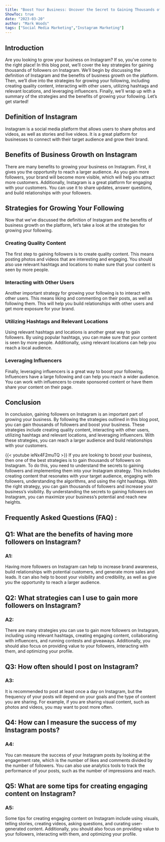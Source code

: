 ```yaml
---
title: "Boost Your Business: Uncover the Secret to Gaining Thousands of Followers on Instagram!"
ShowToc: true 
date: "2023-03-20"
author: "Mark Woods" 
tags: ["Social Media Marketing","Instagram Marketing"]
---
```

## Introduction
Are you looking to grow your business on Instagram? If so, you’ve come to the right place! In this blog post, we’ll cover the key strategies for gaining thousands of followers on Instagram. We’ll begin by discussing the definition of Instagram and the benefits of business growth on the platform. Then, we’ll dive into the strategies for growing your following, including creating quality content, interacting with other users, utilizing hashtags and relevant locations, and leveraging influencers. Finally, we’ll wrap up with a summary of the strategies and the benefits of growing your following. Let’s get started!

## Definition of Instagram
Instagram is a social media platform that allows users to share photos and videos, as well as stories and live videos. It is a great platform for businesses to connect with their target audience and grow their brand.

## Benefits of Business Growth on Instagram
There are many benefits to growing your business on Instagram. First, it gives you the opportunity to reach a larger audience. As you gain more followers, your brand will become more visible, which will help you attract more customers. Additionally, Instagram is a great platform for engaging with your customers. You can use it to share updates, answer questions, and build relationships with your followers.

## Strategies for Growing Your Following
Now that we’ve discussed the definition of Instagram and the benefits of business growth on the platform, let’s take a look at the strategies for growing your following. 

### Creating Quality Content
The first step to gaining followers is to create quality content. This means posting photos and videos that are interesting and engaging. You should also use relevant hashtags and locations to make sure that your content is seen by more people.

### Interacting with Other Users
Another important strategy for growing your following is to interact with other users. This means liking and commenting on their posts, as well as following them. This will help you build relationships with other users and get more exposure for your brand.

### Utilizing Hashtags and Relevant Locations
Using relevant hashtags and locations is another great way to gain followers. By using popular hashtags, you can make sure that your content is seen by more people. Additionally, using relevant locations can help you reach a local audience.

### Leveraging Influencers
Finally, leveraging influencers is a great way to boost your following. Influencers have a large following and can help you reach a wider audience. You can work with influencers to create sponsored content or have them share your content on their page.

## Conclusion
In conclusion, gaining followers on Instagram is an important part of growing your business. By following the strategies outlined in this blog post, you can gain thousands of followers and boost your business. These strategies include creating quality content, interacting with other users, utilizing hashtags and relevant locations, and leveraging influencers. With these strategies, you can reach a larger audience and build relationships with your customers.

{{< youtube ieNx4F2muTQ >}} 
If you are looking to boost your business, then one of the best strategies is to gain thousands of followers on Instagram. To do this, you need to understand the secrets to gaining followers and implementing them into your Instagram strategy. This includes creating content that resonates with your target audience, engaging with followers, understanding the algorithms, and using the right hashtags. With the right strategy, you can gain thousands of followers and increase your business’s visibility. By understanding the secrets to gaining followers on Instagram, you can maximize your business’s potential and reach new heights.

## Frequently Asked Questions (FAQ) :
<h2>Q1: What are the benefits of having more followers on Instagram?</h2>

<h3>A1:</h3>
Having more followers on Instagram can help to increase brand awareness, build relationships with potential customers, and generate more sales and leads. It can also help to boost your visibility and credibility, as well as give you the opportunity to reach a larger audience. 

<h2>Q2: What strategies can I use to gain more followers on Instagram?</h2>

<h3>A2:</h3>
There are many strategies you can use to gain more followers on Instagram, including using relevant hashtags, creating engaging content, collaborating with influencers, and running contests and giveaways. Additionally, you should also focus on providing value to your followers, interacting with them, and optimizing your profile. 

<h2>Q3: How often should I post on Instagram?</h2>

<h3>A3:</h3>
It is recommended to post at least once a day on Instagram, but the frequency of your posts will depend on your goals and the type of content you are sharing. For example, if you are sharing visual content, such as photos and videos, you may want to post more often. 

<h2>Q4: How can I measure the success of my Instagram posts?</h2>

<h3>A4:</h3>
You can measure the success of your Instagram posts by looking at the engagement rate, which is the number of likes and comments divided by the number of followers. You can also use analytics tools to track the performance of your posts, such as the number of impressions and reach. 

<h2>Q5: What are some tips for creating engaging content on Instagram?</h2>

<h3>A5:</h3>
Some tips for creating engaging content on Instagram include using visuals, telling stories, creating videos, asking questions, and curating user-generated content. Additionally, you should also focus on providing value to your followers, interacting with them, and optimizing your profile.


